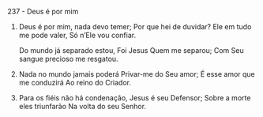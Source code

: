 237 - Deus é por mim

1. Deus é por mim, nada devo temer;
   Por que hei de duvidar?
   Ele em tudo me pode valer,
   Só n’Ele vou confiar.

   Do mundo já separado estou,
   Foi Jesus Quem me separou;
   Com Seu sangue precioso me resgatou.

2. Nada no mundo jamais poderá
   Privar-me do Seu amor;
   É esse amor que me conduzirá
   Ao reino do Criador.

3. Para os fiéis não há condenação,
   Jesus é seu Defensor;
   Sobre a morte eles triunfarão
   Na volta do seu Senhor.

